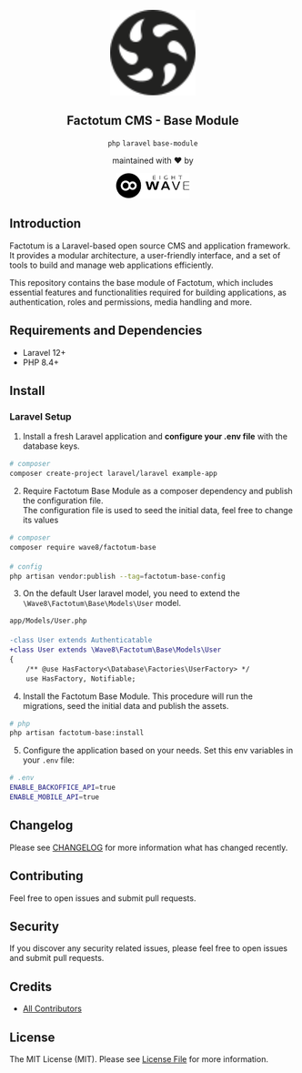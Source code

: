 <div align="center">

<br>


<img src="docs/static/factotumcms-logo.svg" alt="Logo" width="150" />
<br>

## Factotum CMS - Base Module

`php` `laravel` `base-module`

maintained with ❤️ by

<img src="docs/static/8wave.svg" alt="Logo" width="130"/>

</div>

## Introduction
Factotum is a Laravel-based open source CMS and application framework. It provides a modular architecture, a user-friendly interface, and a set of tools to build and manage web applications efficiently.
<br>

This repository contains the base module of Factotum, which includes essential features and functionalities required for building applications, as authentication, roles and permissions, media handling and more.

## Requirements and Dependencies
- Laravel 12+
- PHP 8.4+


## Install
### Laravel Setup

1. Install a fresh Laravel application and **configure your .env file** with the database keys.
```bash
# composer
composer create-project laravel/laravel example-app
```

2. Require Factotum Base Module as a composer dependency and publish the configuration file. <br>The configuration file is used to seed the initial data, feel free to change its values

```bash
# composer
composer require wave8/factotum-base

# config
php artisan vendor:publish --tag=factotum-base-config
```
3. On the default User laravel model, you need to extend the `\Wave8\Factotum\Base\Models\User` model. 
```diff
app/Models/User.php

-class User extends Authenticatable
+class User extends \Wave8\Factotum\Base\Models\User
{
    /** @use HasFactory<\Database\Factories\UserFactory> */
    use HasFactory, Notifiable;
```
4. Install the Factotum Base Module. This procedure will run the migrations, seed the initial data and publish the assets.
```bash
# php
php artisan factotum-base:install
```

5. Configure the application based on your needs. Set this env variables in your `.env` file:
```bash
# .env
ENABLE_BACKOFFICE_API=true
ENABLE_MOBILE_API=true
```
## Changelog

Please see [CHANGELOG](CHANGELOG.md) for more information what has changed recently.

## Contributing

Feel free to open issues and submit pull requests.

## Security

If you discover any security related issues, please feel free to open issues and submit pull requests.

## Credits

- [All Contributors](../../contributors)

## License

The MIT License (MIT). Please see [License File](LICENSE.md) for more information.
